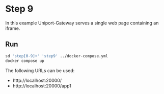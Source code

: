 # Step 9

In this example Uniport-Gateway serves a single web page containing an iframe.

## Run

```bash
sd 'step[0-9]+' 'step9' ../docker-compose.yml
docker compose up
```

The following URLs can be used:

- http://localhost:20000/
- http://localhost:20000/app1
